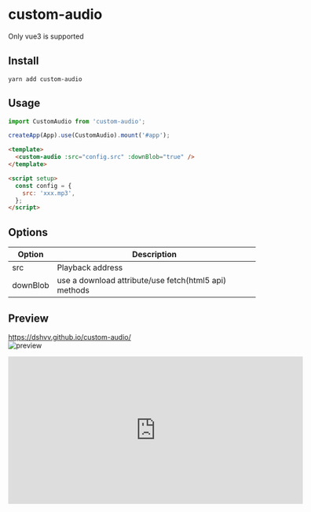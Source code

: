 # custom-audio

Only vue3 is supported

## Install

```shell
yarn add custom-audio
```

## Usage

```javascript
import CustomAudio from 'custom-audio';

createApp(App).use(CustomAudio).mount('#app');
```

```html
<template>
  <custom-audio :src="config.src" :downBlob="true" />
</template>

<script setup>
  const config = {
    src: 'xxx.mp3',
  };
</script>
```

## Options

| Option   | Description                                           |
| -------- | ----------------------------------------------------- |
| src      | Playback address                                      |
| downBlob | use a download attribute/use fetch(html5 api) methods |

## Preview

https://dshvv.github.io/custom-audio/  
![preview](https://github.com/dshvv/custom-audio/blob/main/preview.gif)

<iframe  height=300 width=600 src="https://dshvv.github.io/custom-audio/" frameborder=0  allowfullscreen></iframe>
